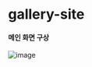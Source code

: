 # gallery-site

#### 메인 화면 구상
![image](https://user-images.githubusercontent.com/110150957/204100392-40c312b5-b593-4a6d-9052-a32b1f38a45b.png)
